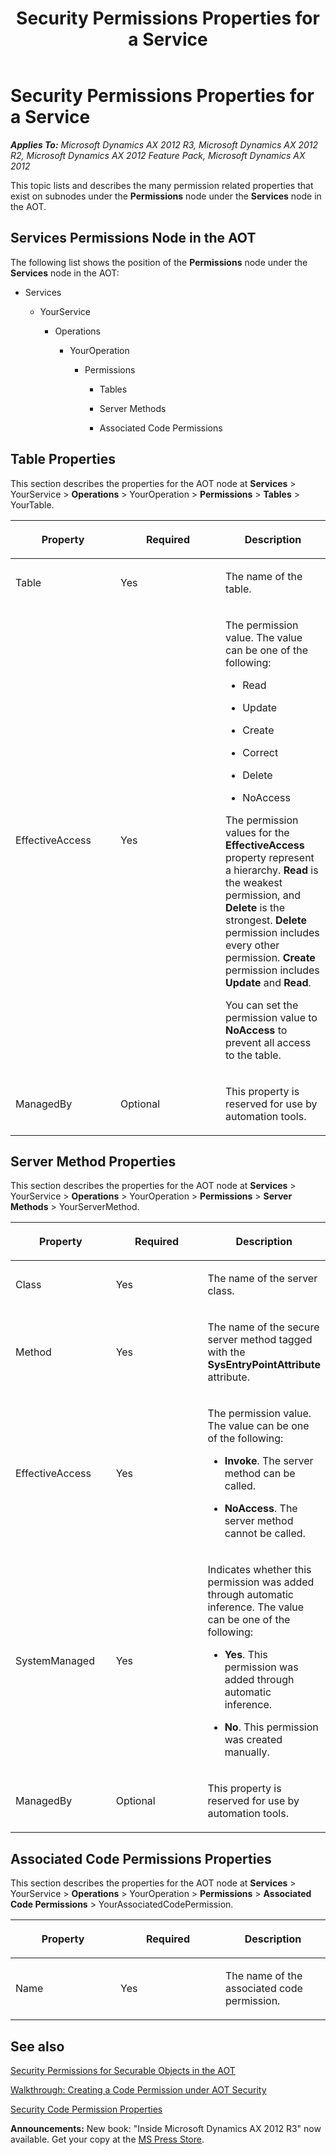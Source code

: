 ﻿---
title: Security Permissions Properties for a Service
TOCTitle: Security Permissions Properties for a Service
ms:assetid: 4bd1a542-e5d1-4db8-b957-fa179912cc1f
ms:mtpsurl: https://msdn.microsoft.com/en-us/library/Gg840363(v=AX.60)
ms:contentKeyID: 35243362
ms.date: 05/18/2015
mtps_version: v=AX.60
---

# Security Permissions Properties for a Service 


_**Applies To:** Microsoft Dynamics AX 2012 R3, Microsoft Dynamics AX 2012 R2, Microsoft Dynamics AX 2012 Feature Pack, Microsoft Dynamics AX 2012_

This topic lists and describes the many permission related properties that exist on subnodes under the **Permissions** node under the **Services** node in the AOT.

## Services Permissions Node in the AOT

The following list shows the position of the **Permissions** node under the **Services** node in the AOT:

  - Services
    
      - YourService
        
          - Operations
            
              - YourOperation
                
                  - Permissions
                    
                      - Tables
                    
                      - Server Methods
                    
                      - Associated Code Permissions

## Table Properties

This section describes the properties for the AOT node at **Services** \> YourService \> **Operations** \> YourOperation \> **Permissions** \> **Tables** \> YourTable.

<table>
<colgroup>
<col style="width: 33%" />
<col style="width: 33%" />
<col style="width: 33%" />
</colgroup>
<thead>
<tr class="header">
<th><p>Property</p></th>
<th><p>Required</p></th>
<th><p>Description</p></th>
</tr>
</thead>
<tbody>
<tr class="odd">
<td><p>Table</p></td>
<td><p>Yes</p></td>
<td><p>The name of the table.</p></td>
</tr>
<tr class="even">
<td><p>EffectiveAccess</p></td>
<td><p>Yes</p></td>
<td><p>The permission value. The value can be one of the following:</p>
<ul>
<li><p>Read</p></li>
<li><p>Update</p></li>
<li><p>Create</p></li>
<li><p>Correct</p></li>
<li><p>Delete</p></li>
<li><p>NoAccess</p></li>
</ul>
<p>The permission values for the <strong>EffectiveAccess</strong> property represent a hierarchy. <strong>Read</strong> is the weakest permission, and <strong>Delete</strong> is the strongest. <strong>Delete</strong> permission includes every other permission. <strong>Create</strong> permission includes <strong>Update</strong> and <strong>Read</strong>.</p>
<p>You can set the permission value to <strong>NoAccess</strong> to prevent all access to the table.</p></td>
</tr>
<tr class="odd">
<td><p>ManagedBy</p></td>
<td><p>Optional</p></td>
<td><p>This property is reserved for use by automation tools.</p></td>
</tr>
</tbody>
</table>


## Server Method Properties

This section describes the properties for the AOT node at **Services** \> YourService \> **Operations** \> YourOperation \> **Permissions** \> **Server Methods** \> YourServerMethod.

<table>
<colgroup>
<col style="width: 33%" />
<col style="width: 33%" />
<col style="width: 33%" />
</colgroup>
<thead>
<tr class="header">
<th><p>Property</p></th>
<th><p>Required</p></th>
<th><p>Description</p></th>
</tr>
</thead>
<tbody>
<tr class="odd">
<td><p>Class</p></td>
<td><p>Yes</p></td>
<td><p>The name of the server class.</p></td>
</tr>
<tr class="even">
<td><p>Method</p></td>
<td><p>Yes</p></td>
<td><p>The name of the secure server method tagged with the <strong>SysEntryPointAttribute</strong> attribute.</p></td>
</tr>
<tr class="odd">
<td><p>EffectiveAccess</p></td>
<td><p>Yes</p></td>
<td><p>The permission value. The value can be one of the following:</p>
<ul>
<li><p><strong>Invoke</strong>. The server method can be called.</p></li>
<li><p><strong>NoAccess</strong>. The server method cannot be called.</p></li>
</ul></td>
</tr>
<tr class="even">
<td><p>SystemManaged</p></td>
<td><p>Yes</p></td>
<td><p>Indicates whether this permission was added through automatic inference. The value can be one of the following:</p>
<ul>
<li><p><strong>Yes</strong>. This permission was added through automatic inference.</p></li>
<li><p><strong>No</strong>. This permission was created manually.</p></li>
</ul></td>
</tr>
<tr class="odd">
<td><p>ManagedBy</p></td>
<td><p>Optional</p></td>
<td><p>This property is reserved for use by automation tools.</p></td>
</tr>
</tbody>
</table>


## Associated Code Permissions Properties

This section describes the properties for the AOT node at **Services** \> YourService \> **Operations** \> YourOperation \> **Permissions** \> **Associated Code Permissions** \> YourAssociatedCodePermission.

<table>
<colgroup>
<col style="width: 33%" />
<col style="width: 33%" />
<col style="width: 33%" />
</colgroup>
<thead>
<tr class="header">
<th><p>Property</p></th>
<th><p>Required</p></th>
<th><p>Description</p></th>
</tr>
</thead>
<tbody>
<tr class="odd">
<td><p>Name</p></td>
<td><p>Yes</p></td>
<td><p>The name of the associated code permission.</p></td>
</tr>
</tbody>
</table>


## See also

[Security Permissions for Securable Objects in the AOT](security-permissions-for-securable-objects-in-the-aot.md)

[Walkthrough: Creating a Code Permission under AOT Security](walkthrough-creating-a-code-permission-under-aot-security.md)

[Security Code Permission Properties](security-code-permission-properties.md)

  
**Announcements:** New book: "Inside Microsoft Dynamics AX 2012 R3" now available. Get your copy at the [MS Press Store](https://www.microsoftpressstore.com/store/inside-microsoft-dynamics-ax-2012-r3-9780735685109).

